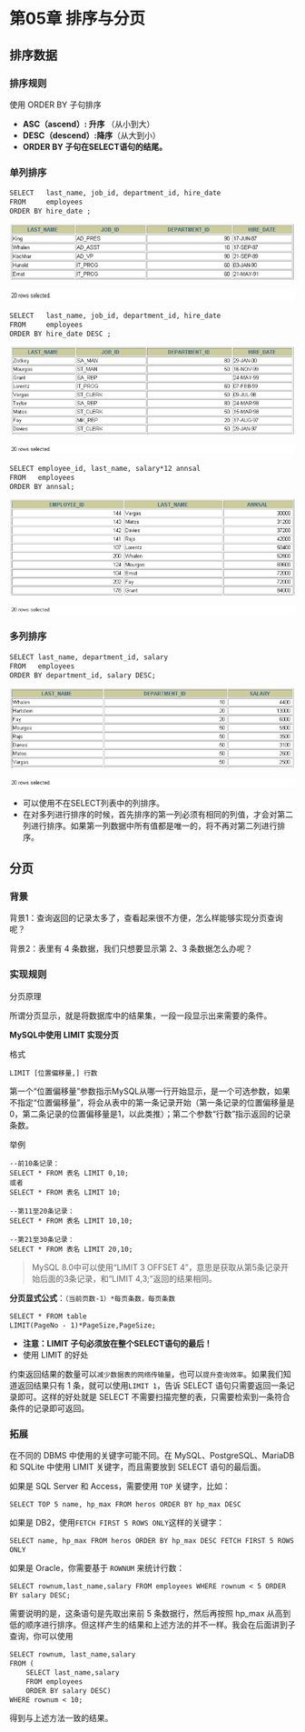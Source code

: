 # 第05章 排序与分页

## 排序数据

### 排序规则

使用 ORDER BY 子句排序
- **ASC（ascend）: 升序** （从小到大）
- **DESC（descend）:降序**（从大到小）
- **ORDER BY 子句在SELECT语句的结尾。**

### 单列排序

```mysql
SELECT   last_name, job_id, department_id, hire_date
FROM     employees
ORDER BY hire_date ;
```

 ![1554974255957](attachment/1554974255957.png)

![1554974260133](attachment/1554974260133.png)

```mysql
SELECT   last_name, job_id, department_id, hire_date
FROM     employees
ORDER BY hire_date DESC ;
```

 ![1554974822229](attachment/1554974822229.png)

![1554974827522](attachment/1554974827522.png)

```mysql
SELECT employee_id, last_name, salary*12 annsal
FROM   employees
ORDER BY annsal;
```

 ![1554974853194](attachment/1554974853194.png)

![1554974858252](attachment/1554974858252.png)

### 多列排序

```mysql
SELECT last_name, department_id, salary
FROM   employees
ORDER BY department_id, salary DESC;
```

![1554974901572](attachment/1554974901572.png)

![1554974907498](attachment/1554974907498.png)

- 可以使用不在SELECT列表中的列排序。
- 在对多列进行排序的时候，首先排序的第一列必须有相同的列值，才会对第二列进行排序。如果第一列数据中所有值都是唯一的，将不再对第二列进行排序。

## 分页

### 背景

背景1：查询返回的记录太多了，查看起来很不方便，怎么样能够实现分页查询呢？

背景2：表里有 4 条数据，我们只想要显示第 2、3 条数据怎么办呢？

### 实现规则

分页原理

所谓分页显示，就是将数据库中的结果集，一段一段显示出来需要的条件。

**MySQL中使用 LIMIT 实现分页**

格式

  ```mysql
  LIMIT [位置偏移量,] 行数
  ```

  第一个“位置偏移量”参数指示MySQL从哪一行开始显示，是一个可选参数，如果不指定“位置偏移量”，将会从表中的第一条记录开始（第一条记录的位置偏移量是0，第二条记录的位置偏移量是1，以此类推）；第二个参数“行数”指示返回的记录条数。

举例

```mysql
--前10条记录：
SELECT * FROM 表名 LIMIT 0,10;
或者
SELECT * FROM 表名 LIMIT 10;

--第11至20条记录：
SELECT * FROM 表名 LIMIT 10,10;

--第21至30条记录： 
SELECT * FROM 表名 LIMIT 20,10;
```

> MySQL 8.0中可以使用“LIMIT 3 OFFSET 4”，意思是获取从第5条记录开始后面的3条记录，和“LIMIT 4,3;”返回的结果相同。

**分页显式公式**：`（当前页数-1）*每页条数，每页条数`

```mysql
SELECT * FROM table 
LIMIT(PageNo - 1)*PageSize,PageSize;
```

- **注意：LIMIT 子句必须放在整个SELECT语句的最后！**
- 使用 LIMIT 的好处

约束返回结果的数量可以`减少数据表的网络传输量`，也可以`提升查询效率`。如果我们知道返回结果只有 1 条，就可以使用`LIMIT 1`，告诉 SELECT 语句只需要返回一条记录即可。这样的好处就是 SELECT 不需要扫描完整的表，只需要检索到一条符合条件的记录即可返回。

### 拓展

在不同的 DBMS 中使用的关键字可能不同。在 MySQL、PostgreSQL、MariaDB 和 SQLite 中使用 LIMIT 关键字，而且需要放到 SELECT 语句的最后面。

如果是 SQL Server 和 Access，需要使用 `TOP` 关键字，比如：

```mysql
SELECT TOP 5 name, hp_max FROM heros ORDER BY hp_max DESC
```

如果是 DB2，使用`FETCH FIRST 5 ROWS ONLY`这样的关键字：

```mysql
SELECT name, hp_max FROM heros ORDER BY hp_max DESC FETCH FIRST 5 ROWS ONLY
```

如果是 Oracle，你需要基于 `ROWNUM` 来统计行数：

```mysql
SELECT rownum,last_name,salary FROM employees WHERE rownum < 5 ORDER BY salary DESC;
```

需要说明的是，这条语句是先取出来前 5 条数据行，然后再按照 hp_max 从高到低的顺序进行排序。但这样产生的结果和上述方法的并不一样。我会在后面讲到子查询，你可以使用

```mysql
SELECT rownum, last_name,salary
FROM (
    SELECT last_name,salary
    FROM employees
    ORDER BY salary DESC)
WHERE rownum < 10;
```

得到与上述方法一致的结果。







